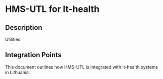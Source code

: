 # HMS-UTL for lt-health

## Description

Utilities

## Integration Points

This document outlines how HMS-UTL is integrated with lt-health systems in Lithuania.
